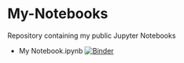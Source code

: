 # My-Notebooks
Repository containing my public Jupyter Notebooks

* My Notebook.ipynb [![Binder](https://mybinder.org/badge_logo.svg)](https://mybinder.org/v2/gh/64b2b6d12b/My-Notebooks/master)
